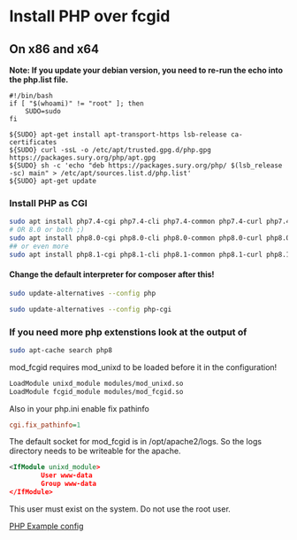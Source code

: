 # Install PHP over fcgid

## On x86 and x64

**Note: If you update your debian version, you need to re-run the  echo into the php.list file.**

```
#!/bin/bash
if [ "$(whoami)" != "root" ]; then
    SUDO=sudo
fi

${SUDO} apt-get install apt-transport-https lsb-release ca-certificates
${SUDO} curl -ssL -o /etc/apt/trusted.gpg.d/php.gpg https://packages.sury.org/php/apt.gpg
${SUDO} sh -c 'echo "deb https://packages.sury.org/php/ $(lsb_release -sc) main" > /etc/apt/sources.list.d/php.list'
${SUDO} apt-get update
```

### Install PHP as CGI

```bash
sudo apt install php7.4-cgi php7.4-cli php7.4-common php7.4-curl php7.4-gd php7.4-json php7.4-mbstring php7.4-mysql php7.4-opcache php7.4-readline php7.4-xml php7.4-zip php7.4-redis
# OR 8.0 or both ;)
sudo apt install php8.0-cgi php8.0-cli php8.0-common php8.0-curl php8.0-gd php-json php8.0-mbstring php8.0-mysql php8.0-opcache php8.0-readline php8.0-xml php8.0-zip php8.0-redis
## or even more
sudo apt install php8.1-cgi php8.1-cli php8.1-common php8.1-curl php8.1-gd php-json php8.1-mbstring php8.1-mysql php8.1-opcache php8.1-readline php8.1-xml php8.1-zip php8.1-redis
```

#### Change the default interpreter for composer after this!

```bash
sudo update-alternatives --config php

sudo update-alternatives --config php-cgi
```

### If you need more php extenstions look at the output of 

```bash
sudo apt-cache search php8
```

mod_fcgid requires mod_unixd to be loaded before it in the configuration!

```xml
LoadModule unixd_module modules/mod_unixd.so
LoadModule fcgid_module modules/mod_fcgid.so
```

Also in your php.ini enable fix pathinfo

```ini
cgi.fix_pathinfo=1
```

The default socket for mod_fcgid is in /opt/apache2/logs. So the logs directory needs to be writeable for the apache. 

```xml
<IfModule unixd_module>
        User www-data
        Group www-data
</IfModule>
```

This user must exist on the system. Do not use the root user.

[PHP Example config](php_example.conf)
